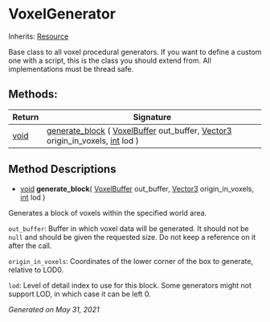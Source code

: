 # VoxelGenerator

Inherits: [Resource](https://docs.godotengine.org/en/stable/classes/class_resource.html)


Base class to all voxel procedural generators. If you want to define a custom one with a script, this is the class you should extend from. All implementations must be thread safe.

## Methods:


Return     | Signature
---------- | -----------------------------------------------------------------------------------------------------------------------------------------------------------------------------------------------------------------------------------------------------------
[void](#)  | [generate_block](#i_generate_block) ( [VoxelBuffer](VoxelBuffer.md) out_buffer, [Vector3](https://docs.godotengine.org/en/stable/classes/class_vector3.html) origin_in_voxels, [int](https://docs.godotengine.org/en/stable/classes/class_int.html) lod )
<p></p>

## Method Descriptions

- [void](#)<span id="i_generate_block"></span> **generate_block**( [VoxelBuffer](VoxelBuffer.md) out_buffer, [Vector3](https://docs.godotengine.org/en/stable/classes/class_vector3.html) origin_in_voxels, [int](https://docs.godotengine.org/en/stable/classes/class_int.html) lod )

Generates a block of voxels within the specified world area.

`out_buffer`: Buffer in which voxel data will be generated. It should not be `null` and should be given the requested size. Do not keep a reference on it after the call.

`origin_in_voxels`: Coordinates of the lower corner of the box to generate, relative to LOD0.

`lod`: Level of detail index to use for this block. Some generators might not support LOD, in which case it can be left 0.

_Generated on May 31, 2021_
